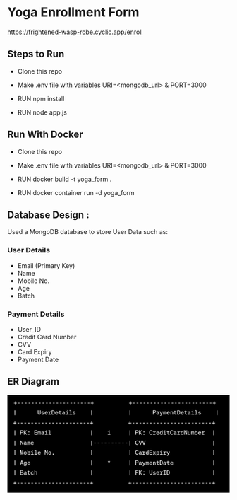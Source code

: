 # Yoga Enrollment Form
https://frightened-wasp-robe.cyclic.app/enroll

## Steps to Run

- Clone this repo

- Make .env file with variables URI=<mongodb_url> & PORT=3000 

- RUN npm install 
 
- RUN node app.js

## Run With Docker

- Clone this repo

- Make .env file with variables URI=<mongodb_url> & PORT=3000 

- RUN docker build -t yoga_form .

- RUN docker container run -d yoga_form

## Database Design :
Used a MongoDB database to store User Data such as: 

### User Details
- Email (Primary Key)
- Name
- Mobile No.
- Age
- Batch

### Payment Details
- User_ID
- Credit Card Number
- CVV
- Card Expiry
- Payment Date


## ER Diagram
![ER](./src/ER.png)
